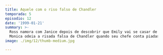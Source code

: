 ```yaml
---
title: Aquele com o riso falso de Chandler
temporada: 5
episodio: 12
date: '1999-01-21'
summary: >-
  Ross namora com Janice depois de descobrir que Emily vai se casar de novo.
  Monica odeia a risada falsa de Chandler quando seu chefe conta piadas.
image: ./img/12/thumb-medium.jpg

---
```

